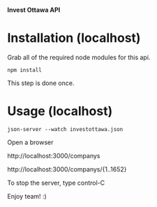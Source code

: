 #### Invest Ottawa API

# Installation (localhost)

Grab all of the required node modules for this api.

```
npm install
```
This step is done once.

# Usage (localhost)

```
json-server --watch investottawa.json
```

Open a browser

http://localhost:3000/companys

http://localhost:3000/companys/{1..1652}

To stop the server, type control-C


Enjoy team! :) 


